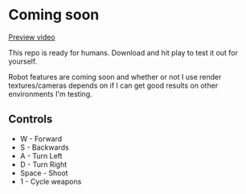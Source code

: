 # Coming soon
[Preview video](https://youtu.be/Q37iDPAgSnI)

This repo is ready for humans. Download and hit play to test it out for yourself.

Robot features are coming soon and whether or not I use render textures/cameras depends on if I can get good results on other environments I'm testing.

## Controls
* W - Forward
* S - Backwards
* A - Turn Left
* D - Turn Right
* Space - Shoot
* 1 - Cycle weapons
